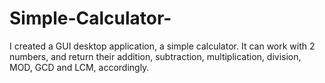 # Simple-Calculator-
I created a GUI desktop application, a simple calculator. It can work with 2 numbers, and return their addition, subtraction, multiplication, division, MOD, GCD and LCM, accordingly.
